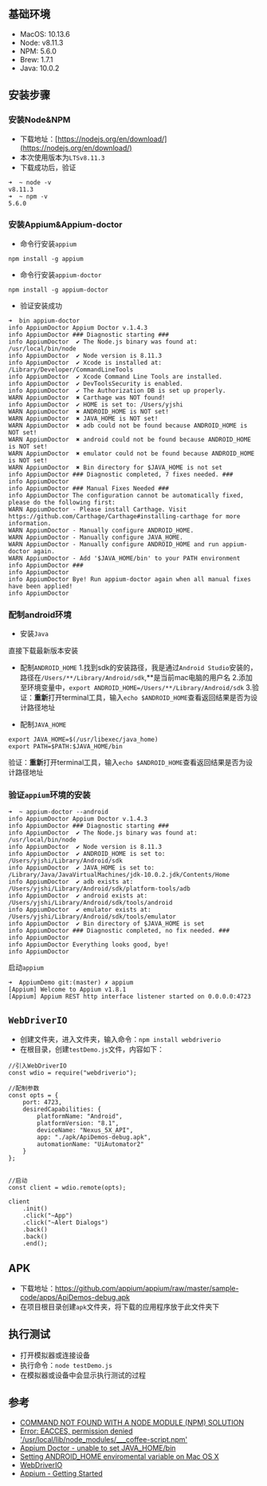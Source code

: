 ## 基础环境

- MacOS: 10.13.6
- Node: v8.11.3
- NPM: 5.6.0
- Brew: 1.7.1
- Java: 10.0.2


## 安装步骤

### 安装Node&NPM

- 下载地址：[https://nodejs.org/en/download/](https://nodejs.org/en/download/)
- 本次使用版本为`LTSv8.11.3`
- 下载成功后，验证
```
➜  ~ node -v
v8.11.3
➜  ~ npm -v
5.6.0
```

### 安装Appium&Appium-doctor

- 命令行安装`appium`

```
npm install -g appium
```

- 命令行安装`appium-doctor`

```
npm install -g appium-doctor
```

- 验证安装成功

```
➜  bin appium-doctor
info AppiumDoctor Appium Doctor v.1.4.3
info AppiumDoctor ### Diagnostic starting ###
info AppiumDoctor  ✔ The Node.js binary was found at: /usr/local/bin/node
info AppiumDoctor  ✔ Node version is 8.11.3
info AppiumDoctor  ✔ Xcode is installed at: /Library/Developer/CommandLineTools
info AppiumDoctor  ✔ Xcode Command Line Tools are installed.
info AppiumDoctor  ✔ DevToolsSecurity is enabled.
info AppiumDoctor  ✔ The Authorization DB is set up properly.
WARN AppiumDoctor  ✖ Carthage was NOT found!
info AppiumDoctor  ✔ HOME is set to: /Users/yjshi
WARN AppiumDoctor  ✖ ANDROID_HOME is NOT set!
WARN AppiumDoctor  ✖ JAVA_HOME is NOT set!
WARN AppiumDoctor  ✖ adb could not be found because ANDROID_HOME is NOT set!
WARN AppiumDoctor  ✖ android could not be found because ANDROID_HOME is NOT set!
WARN AppiumDoctor  ✖ emulator could not be found because ANDROID_HOME is NOT set!
WARN AppiumDoctor  ✖ Bin directory for $JAVA_HOME is not set
info AppiumDoctor ### Diagnostic completed, 7 fixes needed. ###
info AppiumDoctor 
info AppiumDoctor ### Manual Fixes Needed ###
info AppiumDoctor The configuration cannot be automatically fixed, please do the following first:
WARN AppiumDoctor - Please install Carthage. Visit https://github.com/Carthage/Carthage#installing-carthage for more information.
WARN AppiumDoctor - Manually configure ANDROID_HOME.
WARN AppiumDoctor - Manually configure JAVA_HOME.
WARN AppiumDoctor - Manually configure ANDROID_HOME and run appium-doctor again.
WARN AppiumDoctor - Add '$JAVA_HOME/bin' to your PATH environment
info AppiumDoctor ###
info AppiumDoctor 
info AppiumDoctor Bye! Run appium-doctor again when all manual fixes have been applied!
info AppiumDoctor 

```

### 配制android环境

- 安装`Java`

直接下载最新版本安装

- 配制`ANDROID_HOME`
    1.找到sdk的安装路径，我是通过`Android Studio`安装的，路径在`/Users/**/Library/Android/sdk`,**是当前mac电脑的用户名
    2.添加至环境变量中，`export ANDROID_HOME=/Users/**/Library/Android/sdk`
    3.验证：**重新**打开terminal工具，输入`echo $ANDROID_HOME`查看返回结果是否为设计路径地址

- 配制`JAVA_HOME`
```
export JAVA_HOME=$(/usr/libexec/java_home)
export PATH=$PATH:$JAVA_HOME/bin
```

验证：**重新**打开terminal工具，输入`echo $ANDROID_HOME`查看返回结果是否为设计路径地址


### 验证`appium`环境的安装

```
➜  ~ appium-doctor --android
info AppiumDoctor Appium Doctor v.1.4.3
info AppiumDoctor ### Diagnostic starting ###
info AppiumDoctor  ✔ The Node.js binary was found at: /usr/local/bin/node
info AppiumDoctor  ✔ Node version is 8.11.3
info AppiumDoctor  ✔ ANDROID_HOME is set to: /Users/yjshi/Library/Android/sdk
info AppiumDoctor  ✔ JAVA_HOME is set to: /Library/Java/JavaVirtualMachines/jdk-10.0.2.jdk/Contents/Home
info AppiumDoctor  ✔ adb exists at: /Users/yjshi/Library/Android/sdk/platform-tools/adb
info AppiumDoctor  ✔ android exists at: /Users/yjshi/Library/Android/sdk/tools/android
info AppiumDoctor  ✔ emulator exists at: /Users/yjshi/Library/Android/sdk/tools/emulator
info AppiumDoctor  ✔ Bin directory of $JAVA_HOME is set
info AppiumDoctor ### Diagnostic completed, no fix needed. ###
info AppiumDoctor
info AppiumDoctor Everything looks good, bye!
info AppiumDoctor
```

启动`appium`

```
➜  AppiumDemo git:(master) ✗ appium
[Appium] Welcome to Appium v1.8.1
[Appium] Appium REST http interface listener started on 0.0.0.0:4723
```
## `WebDriverIO`

- 创建文件夹，进入文件夹，输入命令：`npm install webdriverio`
- 在根目录，创建`testDemo.js`文件，内容如下：
```
//引入WebDriverIO
const wdio = require("webdriverio");

//配制参数
const opts = {
    port: 4723,
    desiredCapabilities: {
        platformName: "Android",
        platformVersion: "8.1",
        deviceName: "Nexus_5X_API",
        app: "./apk/ApiDemos-debug.apk",
        automationName: "UiAutomator2"
    }
};


//启动
const client = wdio.remote(opts);

client
    .init()
    .click("~App")
    .click("~Alert Dialogs")
    .back()
    .back()
    .end();
```

## APK

- 下载地址：[https://github.com/appium/appium/raw/master/sample-code/apps/ApiDemos-debug.apk
](https://github.com/appium/appium/raw/master/sample-code/apps/ApiDemos-debug.apk)
- 在项目根目录创建`apk`文件夹，将下载的应用程序放于此文件夹下

## 执行测试

- 打开模拟器或连接设备
- 执行命令：`node testDemo.js`
- 在模拟器或设备中会显示执行测试的过程

## 参考

- [COMMAND NOT FOUND WITH A NODE MODULE (NPM) SOLUTION](http://blog.webbb.be/command-not-found-node-npm/)
- [Error: EACCES, permission denied '/usr/local/lib/node_modules/___coffee-script.npm'](https://github.com/npm/npm/issues/2049)
- [Appium Doctor - unable to set JAVA_HOME/bin](https://discuss.appium.io/t/appium-doctor-unable-to-set-java-home-bin/12902/8)
- [Setting ANDROID_HOME enviromental variable on Mac OS X](https://stackoverflow.com/questions/19986214/setting-android-home-enviromental-variable-on-mac-os-x)
- [WebDriverIO](http://webdriver.io/)
- [Appium - Getting Started](http://appium.io/docs/en/about-appium/getting-started/index.html)